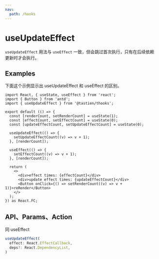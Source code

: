 ```yaml
---
nav:
  path: /hooks
---
```


# useUpdateEffect

`useUpdateEffect` 用法与 `useEffect` 一致，但会跳过首次执行，只有在后续依赖更新时才会执行。

## Examples

下面这个示例显示出 useUpdateEffect 和 useEffect 的区别。

```tsx
import React, { useState, useEffect } from 'react';
import { Button } from 'antd';
import { useUpdateEffect } from '@tastien/thooks';

export default (() => {
  const [renderCount, setRenderCount] = useState(1);
  const [effectCount, setEffectCount] = useState(0);
  const [updateEffectCount, setUpdateEffectCount] = useState(0);

  useUpdateEffect(() => {
    setUpdateEffectCount((v) => v + 1);
  }, [renderCount]);

  useEffect(() => {
    setEffectCount((v) => v + 1);
  }, [renderCount]);

  return (
    <>
      <div>effect times: {effectCount}</div>
      <div>update effect times: {updateEffectCount}</div>
      <Button onClick={() => setRenderCount((v) => v + 1)}>reRender</Button>
    </>
  );
}) as React.FC;
```

## API、Params、Action

同 useEffect

```typescript
useUpdateEffect(
  effect: React.EffectCallback,
  deps?: React.DependencyList,
)

```
